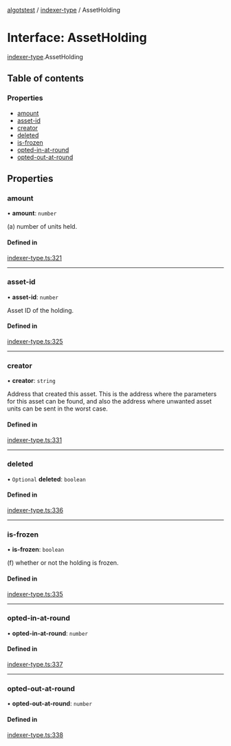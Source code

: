 [algotstest](../README.md) / [indexer-type](../modules/indexer_type.md) / AssetHolding

# Interface: AssetHolding

[indexer-type](../modules/indexer_type.md).AssetHolding

## Table of contents

### Properties

- [amount](indexer_type.AssetHolding.md#amount)
- [asset-id](indexer_type.AssetHolding.md#asset-id)
- [creator](indexer_type.AssetHolding.md#creator)
- [deleted](indexer_type.AssetHolding.md#deleted)
- [is-frozen](indexer_type.AssetHolding.md#is-frozen)
- [opted-in-at-round](indexer_type.AssetHolding.md#opted-in-at-round)
- [opted-out-at-round](indexer_type.AssetHolding.md#opted-out-at-round)

## Properties

### amount

• **amount**: `number`

(a) number of units held.

#### Defined in

[indexer-type.ts:321](https://github.com/algorandfoundation/algokit-utils-ts/blob/4edaa90/src/indexer-type.ts#L321)

___

### asset-id

• **asset-id**: `number`

Asset ID of the holding.

#### Defined in

[indexer-type.ts:325](https://github.com/algorandfoundation/algokit-utils-ts/blob/4edaa90/src/indexer-type.ts#L325)

___

### creator

• **creator**: `string`

Address that created this asset. This is the address where the parameters for
this asset can be found, and also the address where unwanted asset units can be
sent in the worst case.

#### Defined in

[indexer-type.ts:331](https://github.com/algorandfoundation/algokit-utils-ts/blob/4edaa90/src/indexer-type.ts#L331)

___

### deleted

• `Optional` **deleted**: `boolean`

#### Defined in

[indexer-type.ts:336](https://github.com/algorandfoundation/algokit-utils-ts/blob/4edaa90/src/indexer-type.ts#L336)

___

### is-frozen

• **is-frozen**: `boolean`

(f) whether or not the holding is frozen.

#### Defined in

[indexer-type.ts:335](https://github.com/algorandfoundation/algokit-utils-ts/blob/4edaa90/src/indexer-type.ts#L335)

___

### opted-in-at-round

• **opted-in-at-round**: `number`

#### Defined in

[indexer-type.ts:337](https://github.com/algorandfoundation/algokit-utils-ts/blob/4edaa90/src/indexer-type.ts#L337)

___

### opted-out-at-round

• **opted-out-at-round**: `number`

#### Defined in

[indexer-type.ts:338](https://github.com/algorandfoundation/algokit-utils-ts/blob/4edaa90/src/indexer-type.ts#L338)

